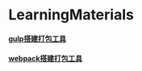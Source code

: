 # LearningMaterials

#### [gulp搭建打包工具](https://github.com/LY-Lucas/LearningMaterials/tree/master/gulp)

#### [webpack搭建打包工具](https://github.com/LY-Lucas/LearningMaterials/tree/master/webpack)

